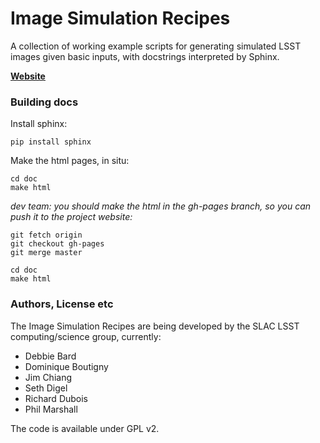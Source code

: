 Image Simulation Recipes
========================

A collection of working example scripts for generating simulated LSST images
given basic inputs, with docstrings interpreted by Sphinx.

__[Website](http://darkenergysciencecollaboration.github.io/ImageSimulationRecipes)__

### Building docs

Install sphinx:

    pip install sphinx
    
Make the html pages, in situ:
 
    cd doc
    make html

_dev team: you should make the html in the gh-pages branch, so you can push 
it to the project website:_

    git fetch origin
    git checkout gh-pages
    git merge master
    
    cd doc
    make html



### Authors, License etc

The Image Simulation Recipes are being developed by the SLAC LSST
computing/science group, currently:

* Debbie Bard
* Dominique Boutigny
* Jim Chiang
* Seth Digel
* Richard Dubois
* Phil Marshall

The code is available under GPL v2.


